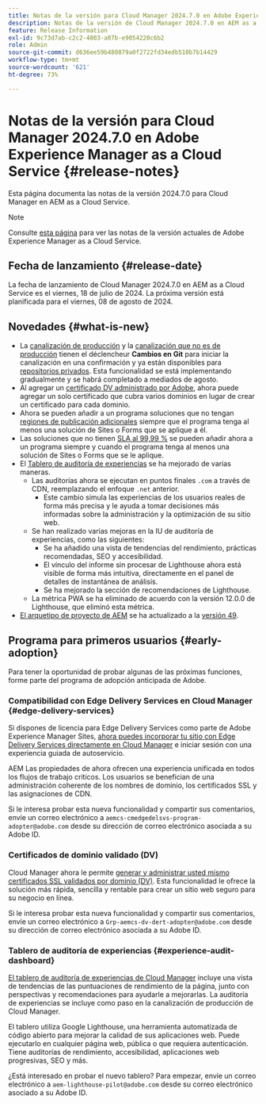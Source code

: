 ```yaml
---
title: Notas de la versión para Cloud Manager 2024.7.0 en Adobe Experience Manager as a Cloud Service
description: Notas de la versión de Cloud Manager 2024.7.0 en AEM as a Cloud Service.
feature: Release Information
exl-id: 9c73d7ab-c2c2-4803-a07b-e9054220c6b2
role: Admin
source-git-commit: d636ee59b480879a0f2722fd34edb510b7b14429
workflow-type: tm+mt
source-wordcount: '621'
ht-degree: 73%

---
```



# Notas de la versión para Cloud Manager 2024.7.0 en Adobe Experience Manager as a Cloud Service {#release-notes}

Esta página documenta las notas de la versión 2024.7.0 para Cloud Manager en AEM as a Cloud Service.

>[!NOTE]
>
>Consulte [esta página](/help/release-notes/release-notes-cloud/release-notes-current.md) para ver las notas de la versión actuales de Adobe Experience Manager as a Cloud Service.

## Fecha de lanzamiento {#release-date}

La fecha de lanzamiento de Cloud Manager 2024.7.0 en AEM as a Cloud Service es el viernes, 18 de julio de 2024. La próxima versión está planificada para el viernes, 08 de agosto de 2024.

## Novedades {#what-is-new}

* La [canalización de producción](/help/implementing/cloud-manager/configuring-pipelines/configuring-production-pipelines.md#adding-production-pipeline) y la [canalización que no es de producción](/help/implementing/cloud-manager/configuring-pipelines/configuring-non-production-pipelines.md#adding-non-production-pipeline) tienen el déclencheur **Cambios en Git** para iniciar la canalización en una confirmación y ya están disponibles para [repositorios privados](/help/implementing/cloud-manager/managing-code/private-repositories.md). Esta funcionalidad se está implementando gradualmente y se habrá completado a mediados de agosto.
* Al agregar un [certificado DV administrado por Adobe](/help/implementing/cloud-manager/managing-ssl-certifications/add-ssl-certificate.md), ahora puede agregar un solo certificado que cubra varios dominios en lugar de crear un certificado para cada dominio.
* Ahora se pueden añadir a un programa soluciones que no tengan [regiones de publicación adicionales](/help/operations/additional-publish-regions.md) siempre que el programa tenga al menos una solución de Sites o Forms que se aplique a él.
* Las soluciones que no tienen [SLA al 99,99 %](/help/implementing/cloud-manager/getting-access-to-aem-in-cloud/creating-production-programs.md#sla) se pueden añadir ahora a un programa siempre y cuando el programa tenga al menos una solución de Sites o Forms que se le aplique.
* El [Tablero de auditoría de experiencias](/help/implementing/cloud-manager/experience-audit-dashboard.md) se ha mejorado de varias maneras.
   * Las auditorías ahora se ejecutan en puntos finales `.com` a través de CDN, reemplazando el enfoque `.net` anterior.
      * Este cambio simula las experiencias de los usuarios reales de forma más precisa y le ayuda a tomar decisiones más informadas sobre la administración y la optimización de su sitio web.
   * Se han realizado varias mejoras en la IU de auditoría de experiencias, como las siguientes:
      * Se ha añadido una vista de tendencias del rendimiento, prácticas recomendadas, SEO y accesibilidad.
      * El vínculo del informe sin procesar de Lighthouse ahora está visible de forma más intuitiva, directamente en el panel de detalles de instantánea de análisis.
      * Se ha mejorado la sección de recomendaciones de Lighthouse.
   * La métrica PWA se ha eliminado de acuerdo con la versión 12.0.0 de Lighthouse, que eliminó esta métrica.
* [El arquetipo de proyecto de AEM](https://experienceleague.adobe.com/es/docs/experience-manager-core-components/using/developing/archetype/overview) se ha actualizado a la [versión 49](https://github.com/adobe/aem-project-archetype/tree/aem-project-archetype-49).

## Programa para primeros usuarios {#early-adoption}

Para tener la oportunidad de probar algunas de las próximas funciones, forme parte del programa de adopción anticipada de Adobe.

### Compatibilidad con Edge Delivery Services en Cloud Manager {#edge-delivery-services}

Si dispones de licencia para Edge Delivery Services como parte de Adobe Experience Manager Sites, [ahora puedes incorporar tu sitio con Edge Delivery Services directamente en Cloud Manager](/help/implementing/cloud-manager/edge-delivery/introduction-to-edge-delivery-services.md) e iniciar sesión con una experiencia guiada de autoservicio.

AEM Las propiedades de ahora ofrecen una experiencia unificada en todos los flujos de trabajo críticos. Los usuarios se benefician de una administración coherente de los nombres de dominio, los certificados SSL y las asignaciones de CDN.

Si le interesa probar esta nueva funcionalidad y compartir sus comentarios, envíe un correo electrónico a `aemcs-cmedgedelsvs-program-adopter@adobe.com` desde su dirección de correo electrónico asociada a su Adobe ID. 

### Certificados de dominio validado (DV)

Cloud Manager ahora le permite [generar y administrar usted mismo certificados SSL validados por dominio (DV)](/help/implementing/cloud-manager/managing-ssl-certifications/add-ssl-certificate.md). Esta funcionalidad le ofrece la solución más rápida, sencilla y rentable para crear un sitio web seguro para su negocio en línea.

Si le interesa probar esta nueva funcionalidad y compartir sus comentarios, envíe un correo electrónico a `Grp-aemcs-dv-dert-adopter@adobe.com` desde su dirección de correo electrónico asociada a su Adobe ID. 

### Tablero de auditoría de experiencias {#experience-audit-dashboard}

[El tablero de auditoría de experiencias de Cloud Manager](/help/implementing/cloud-manager/experience-audit-dashboard.md) incluye una vista de tendencias de las puntuaciones de rendimiento de la página, junto con perspectivas y recomendaciones para ayudarle a mejorarlas. La auditoría de experiencias se incluye como paso en la canalización de producción de Cloud Manager.

El tablero utiliza Google Lighthouse, una herramienta automatizada de código abierto para mejorar la calidad de sus aplicaciones web. Puede ejecutarlo en cualquier página web, pública o que requiera autenticación. Tiene auditorías de rendimiento, accesibilidad, aplicaciones web progresivas, SEO y más.

¿Está interesado en probar el nuevo tablero? Para empezar, envíe un correo electrónico a `aem-lighthouse-pilot@adobe.com` desde su correo electrónico asociado a su Adobe ID.

